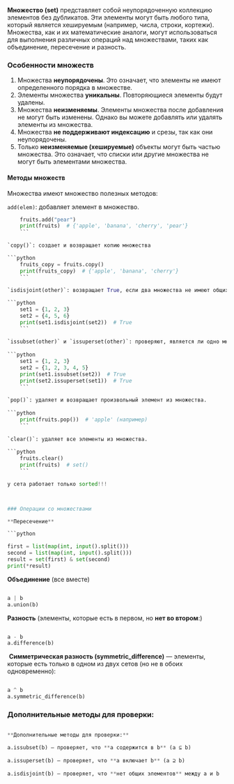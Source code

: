 
**Множество (set)** представляет собой неупорядоченную коллекцию элементов без дубликатов. Эти элементы могут быть любого типа, который является хешируемым (например, числа, строки, кортежи). Множества, как и их математические аналоги, могут использоваться для выполнения различных операций над множествами, таких как объединение, пересечение и разность.


### Особенности множеств

1. Множества **неупорядочены**. Это означает, что элементы не имеют определенного порядка в множестве.
2. Элементы множества **уникальны**. Повторяющиеся элементы будут удалены.
3. Множества **неизменяемы**. Элементы множества после добавления не могут быть изменены. Однако вы можете добавлять или удалять элементы из множества.
4. Множества **не поддерживают индексацию** и срезы, так как они неупорядочены.
5. Только **неизменяемые (хешируемые)** объекты могут быть частью множества. Это означает, что списки или другие множества не могут быть элементами множества.




#### Методы множеств

Множества имеют множество полезных методов:

`add(elem)`: добавляет элемент в множество.

```python
    fruits.add("pear")
    print(fruits)  # {'apple', 'banana', 'cherry', 'pear'}
    ```
    
`copy()`: создает и возвращает копию множества

```python
    fruits_copy = fruits.copy()
    print(fruits_copy)  # {'apple', 'banana', 'cherry'}
    ```
    
`isdisjoint(other)`: возвращает True, если два множества не имеют общих элементов.

```python
    set1 = {1, 2, 3}
    set2 = {4, 5, 6}
    print(set1.isdisjoint(set2))  # True
    ```
    
`issubset(other)` и `issuperset(other)`: проверяют, является ли одно множество подмножеством или надмножеством другого.
    
```python
    set1 = {1, 2, 3}
    set2 = {1, 2, 3, 4, 5}
    print(set1.issubset(set2))  # True
    print(set2.issuperset(set1))  # True
    ```
    
`pop()`: удаляет и возвращает произвольный элемент из множества.
    
```python
    print(fruits.pop())  # 'apple' (например)
    ```
    
`clear()`: удаляет все элементы из множества.
    
```python
    fruits.clear()
    print(fruits)  # set()
    ```

у сета работает только sorted!!!



### Операции со множествами

**Пересечение** 

```python

first = list(map(int, input().split()))
second = list(map(int, input().split()))
result = set(first) & set(second)
print(*result)

```

**Объединение** (все вместе)

```python

a | b
a.union(b)

```

**Разность** (элементы, которые есть в первом, но **нет во втором**:)

```python 

a - b
a.difference(b)

```


 **Симметрическая разность (symmetric_difference)** — элементы, которые есть только в одном из двух сетов (но не в обоих одновременно):

```python

a ^ b
a.symmetric_difference(b)

```



### **Дополнительные методы для проверки:**

```python

**Дополнительные методы для проверки:**

a.issubset(b) — проверяет, что **a содержится в b** (a ⊆ b)
    
a.issuperset(b) — проверяет, что **a включает b** (a ⊇ b)
    
a.isdisjoint(b) — проверяет, что **нет общих элементов** между a и b

```


